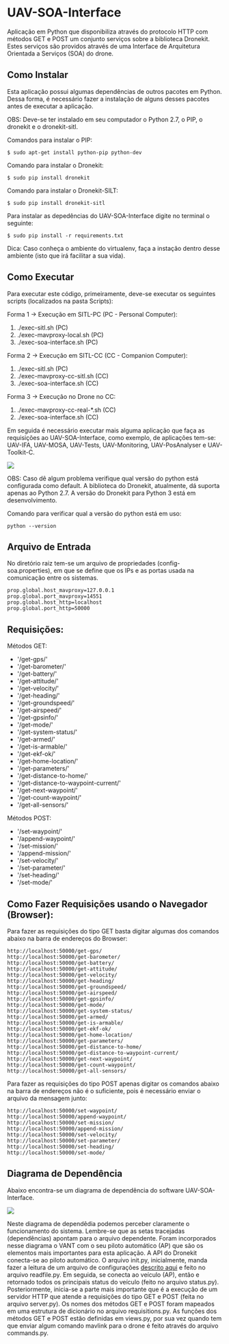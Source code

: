 # UAV-SOA-Interface

Aplicação em Python que disponibiliza através do protocolo HTTP com métodos GET e POST um conjunto serviços sobre a biblioteca Dronekit. Estes serviços são providos através de uma Interface de Arquitetura Orientada a Serviços (SOA) do drone.

## Como Instalar

Esta aplicação possui algumas dependências de outros pacotes em Python. Dessa forma, é necessário fazer a instalação de alguns desses pacotes antes de executar a aplicação.

OBS: Deve-se ter instalado em seu computador o Python 2.7, o PIP, o dronekit e o dronekit-sitl.

Comandos para instalar o PIP:
```
$ sudo apt-get install python-pip python-dev
```

Comando para instalar o Dronekit:
```
$ sudo pip install dronekit
```

Comando para instalar o Dronekit-SILT:
```
$ sudo pip install dronekit-sitl
```

Para instalar as depedências do UAV-SOA-Interface digite no terminal o seguinte: 

```
$ sudo pip install -r requirements.txt
```

Dica: Caso conheça o ambiente do virtualenv, faça a instação dentro desse ambiente (isto que irá facilitar a sua vida).

## Como Executar

Para executar este código, primeiramente, deve-se executar os seguintes scripts (localizados na pasta Scripts): 

Forma 1 -> Execução em SITL-PC (PC - Personal Computer):

1. ./exec-sitl.sh                    (PC)
2. ./exec-mavproxy-local.sh          (PC)
3. ./exec-soa-interface.sh           (PC)

Forma 2 -> Execução em SITL-CC (CC - Companion Computer):

1. ./exec-sitl.sh                    (PC)
2. ./exec-mavproxy-cc-sitl.sh        (CC)
3. ./exec-soa-interface.sh           (CC)

Forma 3 -> Execução no Drone no CC:

1. ./exec-mavproxy-cc-real-*.sh      (CC)
2. ./exec-soa-interface.sh           (CC)

Em seguida é necessário executar mais alguma aplicação que faça as requisições ao UAV-SOA-Interface, como exemplo, de aplicações tem-se: 
UAV-IFA, UAV-MOSA, UAV-Tests, UAV-Monitoring, UAV-PosAnalyser e UAV-Toolkit-C.

![](../Figures/exec-soa-interface.png)

OBS: Caso dê algum problema verifique qual versão do python está configurada como default. A biblioteca do Dronekit, atualmente, dá suporta apenas ao Python 2.7. A versão do Dronekit para Python 3 está em desenvolvimento.

Comando para verificar qual a versão do python está em uso: 
```
python --version
```

## Arquivo de Entrada

No diretório raiz tem-se um arquivo de propriedades (config-soa.properties), em que se define que os IPs e as portas usada na comunicação entre os sistemas. 

```
prop.global.host_mavproxy=127.0.0.1
prop.global.port_mavproxy=14551
prop.global.host_http=localhost
prop.global.port_http=50000
```

## Requisições:

Métodos GET: 

* '/get-gps/'
* '/get-barometer/'
* '/get-battery/'
* '/get-attitude/'
* '/get-velocity/'
* '/get-heading/'
* '/get-groundspeed/'
* '/get-airspeed/'
* '/get-gpsinfo/'
* '/get-mode/'
* '/get-system-status/'
* '/get-armed/'
* '/get-is-armable/'
* '/get-ekf-ok/'
* '/get-home-location/'
* '/get-parameters/'
* '/get-distance-to-home/'
* '/get-distance-to-waypoint-current/'
* '/get-next-waypoint/'
* '/get-count-waypoint/'
* '/get-all-sensors/'

Métodos POST:

* '/set-waypoint/'
* '/append-waypoint/'
* '/set-mission/'
* '/append-mission/'
* '/set-velocity/'
* '/set-parameter/'
* '/set-heading/'
* '/set-mode/'

## Como Fazer Requisições usando o Navegador (Browser):

Para fazer as requisições do tipo GET basta digitar algumas dos comandos abaixo na barra de endereços do Browser:

```
http://localhost:50000/get-gps/
http://localhost:50000/get-barometer/
http://localhost:50000/get-battery/
http://localhost:50000/get-attitude/
http://localhost:50000/get-velocity/
http://localhost:50000/get-heading/
http://localhost:50000/get-groundspeed/
http://localhost:50000/get-airspeed/
http://localhost:50000/get-gpsinfo/
http://localhost:50000/get-mode/
http://localhost:50000/get-system-status/
http://localhost:50000/get-armed/
http://localhost:50000/get-is-armable/
http://localhost:50000/get-ekf-ok/
http://localhost:50000/get-home-location/
http://localhost:50000/get-parameters/
http://localhost:50000/get-distance-to-home/
http://localhost:50000/get-distance-to-waypoint-current/
http://localhost:50000/get-next-waypoint/
http://localhost:50000/get-count-waypoint/
http://localhost:50000/get-all-sensors/
```

Para fazer as requisições do tipo POST apenas digitar os comandos abaixo na barra de endereços não é o suficiente, pois é necessário enviar o arquivo da mensagem junto:

```
http://localhost:50000/set-waypoint/
http://localhost:50000/append-waypoint/
http://localhost:50000/set-mission/
http://localhost:50000/append-mission/
http://localhost:50000/set-velocity/
http://localhost:50000/set-parameter/
http://localhost:50000/set-heading/
http://localhost:50000/set-mode/
```

## Diagrama de Dependência

Abaixo encontra-se um diagrama de dependência do software UAV-SOA-Interface.

![](../Figures/diagrama-uav-soa.png)

Neste diagrama de dependêdia podemos perceber claramente o funcionamento do sistema. Lembre-se que as setas tracejadas (dependências) apontam para o arquivo dependente. Foram incorporados nesse diagrama o VANT com o seu piloto automático (AP) que são os elementos mais importantes para esta aplicação. A API do Dronekit conecta-se ao piloto automático. O arquivo init.py, inicialmente, manda fazer a leitura de um arquivo de configurações [descrito aqui](https://github.com/jesimar/UAV-Toolkit/tree/master/UAV-SOA-Interface#arquivo-de-entrada) e feito no arquivo readfile.py. Em seguida, se conecta ao veículo (AP), então e retornado todos os principais status do veículo (feito no arquivo status.py). Posteriormente, inicia-se a parte mais importante que é a execução de um servidor HTTP que atende a requisições do tipo GET e POST (feita no arquivo server.py). Os nomes dos métodos GET e POST foram mapeados em uma estrutura de dicionário no arquivo requisitions.py. As funções dos métodos GET e POST estão definidas em views.py, por sua vez quando tem que enviar algum comando mavlink para o drone é feito através do arquivo commands.py.
